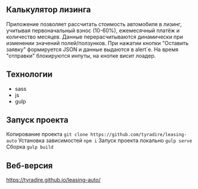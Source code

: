 ## Калькулятор лизинга

Приложение позволяет рассчитать стоимость автомобиля в лизинг, учитывая первоначальный взнос (10-60%), ежемесячный платёж и количество месяцев. Данные перерасчитываются динамически при изменении значений полей/ползунков.
При нажатии кнопки "Оставить заявку" формируется JSON и данные выдаются в alert`е.
На время "отправки" блокируются инпуты, на кнопке висит лоадер.

## Технологии
* sass
* js
* gulp

## Запуск проекта
Копирование проекта `git clone https://github.com/tyradire/leasing-auto`
Установка зависимостей `npm i`
Запуск проекта локально `gulp serve`
Сборка `gulp build`

## Веб-версия
https://tyradire.github.io/leasing-auto/
